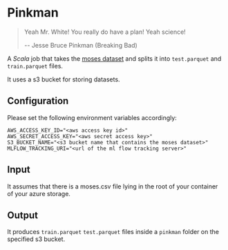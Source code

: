 # Pinkman
> Yeah Mr. White! You really do have a plan! Yeah science!
>
> -- Jesse Bruce Pinkman (Breaking Bad)

A _Scala_ job that takes the [moses dataset](https://github.com/molecularsets/moses) and splits it into `test.parquet` and `train.parquet` files.

It uses a s3 bucket for storing datasets.

## Configuration
Please set the following environment variables accordingly:
```dotenv
AWS_ACCESS_KEY_ID="<aws access key id>"
AWS_SECRET_ACCESS_KEY="<aws secret access key>"
S3_BUCKET_NAME="<s3 bucket name that contains the moses dataset>"
MLFLOW_TRACKING_URI="<url of the ml flow tracking server>"
```

## Input
It assumes that there is a moses.csv file lying in the root of your container of your azure storage.

## Output
It produces `train.parquet` `test.parquet` files inside a `pinkman` folder on the specified s3 bucket.
